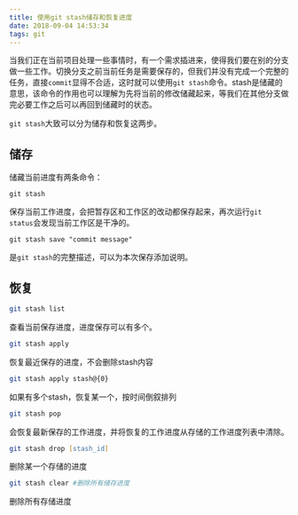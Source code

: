 ```yaml
---
title: 使用git stash储存和恢复进度
date: 2018-09-04 14:53:34
tags: git
---
```


当我们正在当前项目处理一些事情时，有一个需求插进来，使得我们要在别的分支做一些工作。切换分支之前当前任务是需要保存的，但我们并没有完成一个完整的任务，直接`commit`显得不合适，这时就可以使用`git stash`命令。stash是储藏的意思，该命令的作用也可以理解为先将当前的修改储藏起来，等我们在其他分支做完必要工作之后可以再回到储藏时的状态。

`git stash`大致可以分为储存和恢复这两步。

## 储存
储藏当前进度有两条命令：
```
git stash
```
保存当前工作进度，会把暂存区和工作区的改动都保存起来，再次运行`git status`会发现当前工作区是干净的。
```
git stash save "commit message"
```
是`git stash`的完整描述，可以为本次保存添加说明。

## 恢复
```zsh
git stash list
```
查看当前保存进度，进度保存可以有多个。
```zsh
git stash apply
```
恢复最近保存的进度，不会删除stash内容
```zsh
git stash apply stash@{0}
```
如果有多个stash，恢复某一个，按时间倒叙排列
```zsh
git stash pop
```
会恢复最新保存的工作进度，并将恢复的工作进度从存储的工作进度列表中清除。
```zsh
git stash drop [stash_id]
```
删除某一个存储的进度
```zsh
git stash clear #删除所有储存进度
```
删除所有存储进度

